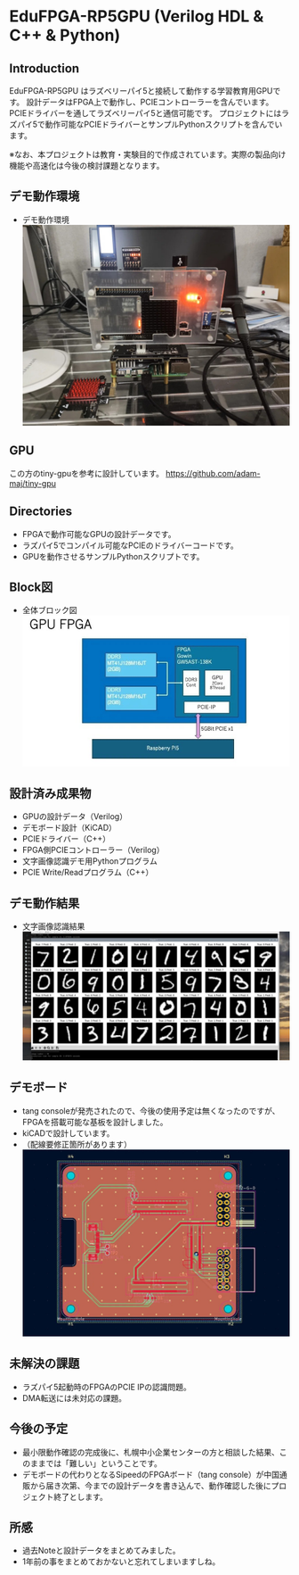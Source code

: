 # EduFPGA-RP5GPU (Verilog HDL & C++ & Python)

## Introduction

EduFPGA-RP5GPU はラズベリーパイ5と接続して動作する学習教育用GPUです。
設計データはFPGA上で動作し、PCIEコントローラーを含んでいます。
PCIEドライバーを通してラズベリーパイ5と通信可能です。
プロジェクトにはラズパイ5で動作可能なPCIEドライバーとサンプルPythonスクリプトを含んでいます。

※なお、本プロジェクトは教育・実験目的で作成されています。実際の製品向け機能や高速化は今後の検討課題となります。

## デモ動作環境
- デモ動作環境 <br>
![デモ動作環境](https://github.com/rmbmp717/EduFPGA-RP5GPU/blob/main/image/RP5_GPU.jpg?raw=true)

## GPU
この方のtiny-gpuを参考に設計しています。
https://github.com/adam-maj/tiny-gpu

## Directories
- FPGAで動作可能なGPUの設計データです。
- ラズパイ5でコンパイル可能なPCIEのドライバーコードです。
- GPUを動作させるサンプルPythonスクリプトです。

## Block図
- 全体ブロック図 <br>
![全体ブロック図](https://github.com/rmbmp717/EduFPGA-RP5GPU/blob/main/image/eduFPGA_GPU.jpg?raw=true)

## 設計済み成果物
- GPUの設計データ（Verilog）
- デモボード設計（KiCAD）
- PCIEドライバー（C++）
- FPGA側PCIEコントローラー（Verilog）
- 文字画像認識デモ用Pythonプログラム
- PCIE Write/Readプログラム（C++）

## デモ動作結果
- 文字画像認識結果 <br>
![文字画像認識結果](https://github.com/rmbmp717/EduFPGA-RP5GPU/blob/main/image/GPU_demo.jpg?raw=true)

## デモボード
- tang consoleが発売されたので、今後の使用予定は無くなったのですが、FPGAを搭載可能な基板を設計しました。
- kiCADで設計しています。
- （配線要修正箇所があります）
![デモボード](https://github.com/rmbmp717/EduFPGA-RP5GPU/blob/main/image/FPGA_board.jpg?raw=true)

## 未解決の課題
- ラズパイ5起動時のFPGAのPCIE IPの認識問題。
- DMA転送には未対応の課題。

## 今後の予定
- 最小限動作確認の完成後に、札幌中小企業センターの方と相談した結果、このままでは「難しい」ということです。
- デモボードの代わりとなるSipeedのFPGAボード（tang console）が中国通販から届き次第、今までの設計データを書き込んで、動作確認した後にプロジェクト終了とします。

## 所感
- 過去Noteと設計データをまとめてみました。
- 1年前の事をまとめておかないと忘れてしまいますしね。
